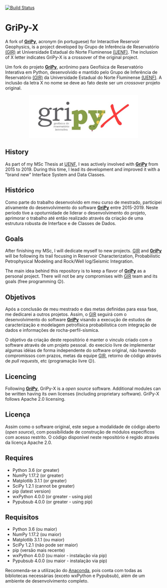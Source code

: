 [![Build Status](https://travis-ci.org/adrianopls/GRIPy-X.svg?branch=master)](https://travis-ci.org/adrianopls/GRIPy-X)

# GriPy-X

A fork of [**GriPy**](https://github.com/giruenf/GRIPy), acronym (in portuguese) for Interactive Reservoir Geophysics, is a project developed by Grupo de Inferência de Reservatório [(GIR)](http://www.giruenf.net/) at Universidade Estadual do Norte Fluminense [(UENF)](http://www.uenf.br/). The inclusion of X letter indicates GriPy-X is a crossover of the original project.

Um fork do projeto [**GriPy**](https://github.com/giruenf/GRIPy), acrônimo para Geofísica de Reservatório Interativa em Python, desenvolvido e mantido pelo Grupo de Inferência de Reservatório [(GIR)](http://www.giruenf.net/) da Universidade Estadual do Norte Fluminense [(UENF)](http://www.uenf.br/). A inclusão da letra X no nome se deve ao fato deste ser um _crossover_ projeto original.

<p align="center">
  <img src="/basic/icons/gripyX_logo_4.jpg" width="350" title="hover text">
</p>


## History

As part of my MSc Thesis at [UENF](http://www.uenf.br/), I was actively involved with [**GriPy**](https://github.com/giruenf/GRIPy) from 2015 to 2019. During this time, I lead its development and improved it with a "brand new" Interface System and Data Classes.


## Histórico

Como parte do trabalho desenvolvido em meu curso de mestrado, participei ativamente do desenvolvimento do software [**GriPy**](https://github.com/giruenf/GRIPy) entre 2015-2019. Neste período tive a opoturnidade de liderar o desenvolvimento do projeto, aprimorar o trabalho até então realizado através da criação de uma estrutura robusta de Interface e de Classes de Dados.


## Goals

After finishing my MSc, I will dedicate myself to new projects. [GIR](http://www.giruenf.net/) and [**GriPy**](https://github.com/giruenf/GRIPy) will be following its trail focusing in Reservoir Characterization, Probabilistic Petrophysical Modeling and Rock/Well log/Seismic Integration.

The main idea behind this repository is to keep a flavor of [**GriPy**](https://github.com/giruenf/GRIPy) as a personal project. There will not be any compromises with [GIR](http://www.giruenf.net/) team and its goals (free programming :wink:).


## Objetivos

Após a conclusão de meu mestrado e das metas definidas para essa fase, me dedicarei a outros projetos. Assim, o [GIR](http://www.giruenf.net/) seguirá com o desenvolvimento do software [**GriPy**](https://github.com/giruenf/GRIPy) visando a execução de estudos de caracterização e modelagem petrofísica probabilística com integração de dados e informações de rocha-perfil-sísmica.

O objetivo da criação deste repositório é manter o vinculo criado com o software através de um projeto pessoal. do execício livre de implementar algumas idéias de forma independente do software original, não havendo compromissos com prazos, metas da equipe [GIR](http://www.giruenf.net/), retorno de código através de _pull requests_, etc (programação livre :wink:).


## Licencing

Following [**GriPy**](https://github.com/giruenf/GRIPy), GriPy-X  is a _open source_ software. Additional modules can be written having its own licenses (including proprietary software). GriPy-X follows Apache 2.0 licensing.


## Licença

Assim como o software original, este segue a modalidade de código aberto (_open source_), com possibilidade de construção de módulos específicos com acesso restrito. O código disponível neste repositório é regido através da licença Apache 2.0.


## Requires

* Python 3.6 (or greater)
* NumPy 1.17.2 (or greater)
* Matplotlib 3.1.1 (or greater)
* SciPy 1.2.1 (cannot be greater)
* pip (latest version)
* wxPython 4.0.0 (or greater - using pip)
* Pypubsub 4.0.0 (or greater - using pip)


## Requisitos

* Python 3.6 (ou maior)
* NumPy 1.17.2 (ou maior)
* Matplotlib 3.1.1 (ou maior)
* SciPy 1.2.1 (não pode ser maior)
* pip (versão mais recente)
* wxPython 4.0.0 (ou maior - instalação via pip)
* Pypubsub 4.0.0 (ou maior - instalação via pip)

Recomenda-se a utilização do [Anaconda](https://www.continuum.io/downloads), pois conta com todas as bibliotecas necessárias (exceto wxPython e Pypubsub), além de um ambiente de desenvolvimento completo.
